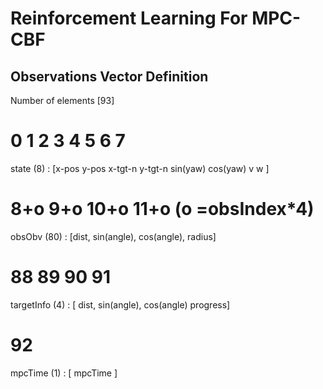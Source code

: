 # Reinforcement Learning For MPC-CBF

## Observations Vector Definition 

Number of elements [93]

#                      0     1      2         3          4        5         6    7
  state (8)       : [x-pos y-pos  x-tgt-n   y-tgt-n   sin(yaw) cos(yaw)     v    w ]
#                      8+o      9+o        10+o      11+o    (o =obsIndex*4)
  obsObv (80)     : [dist, sin(angle), cos(angle), radius]
#                       88    89           90          91
  targetInfo (4)  : [ dist, sin(angle), cos(angle) progress]
#                       92
  mpcTime  (1)    : [ mpcTime ]  